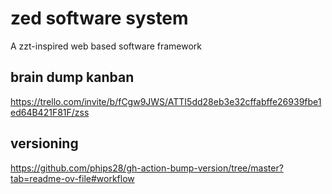 # zed software system 
A zzt-inspired web based software framework

## brain dump kanban
https://trello.com/invite/b/fCgw9JWS/ATTI5dd28eb3e32cffabffe26939fbe1ed64B421F81F/zss

## versioning

https://github.com/phips28/gh-action-bump-version/tree/master?tab=readme-ov-file#workflow

